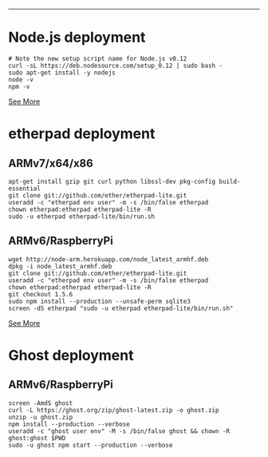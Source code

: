 

****************************************

# Node.js deployment
    # Note the new setup script name for Node.js v0.12
    curl -sL https://deb.nodesource.com/setup_0.12 | sudo bash -
    sudo apt-get install -y nodejs
    node -v
    npm -v

[See More](https://github.com/joyent/node/wiki/Installing-Node.js-via-package-manager#debian-and-ubuntu-based-linux-distributions)

# etherpad deployment
## ARMv7/x64/x86
    apt-get install gzip git curl python libssl-dev pkg-config build-essential
    git clone git://github.com/ether/etherpad-lite.git
    useradd -c "etherpad env user" -m -s /bin/false etherpad
    chown etherpad:etherpad etherpad-lite -R
    sudo -u etherpad etherpad-lite/bin/run.sh
## ARMv6/RaspberryPi  
    wget http://node-arm.herokuapp.com/node_latest_armhf.deb
    dpkg -i node_latest_armhf.deb
    git clone git://github.com/ether/etherpad-lite.git
    useradd -c "etherpad env user" -m -s /bin/false etherpad
    chown etherpad:etherpad etherpad-lite -R
    git checkout 1.5.6
    sudo npm install --production --unsafe-perm sqlite3
    screen -dS etherpad "sudo -u etherpad etherpad-lite/bin/run.sh"


[See More](https://github.com/ether/etherpad-lite#gnulinux-and-other-unix-like-systems)

# Ghost deployment
## ARMv6/RaspberryPi
    screen -AmdS ghost
    curl -L https://ghost.org/zip/ghost-latest.zip -o ghost.zip
    unzip -u ghost.zip
    npm install --production --verbose
    useradd -c "ghost user env" -M -s /bin/false ghost && chown -R ghost:ghost $PWD
    sudo -u ghost npm start --production --verbose
